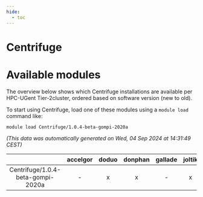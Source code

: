 ```yaml
---
hide:
  - toc
---
```


Centrifuge
==========

# Available modules


The overview below shows which Centrifuge installations are available per HPC-UGent Tier-2cluster, ordered based on software version (new to old).

To start using Centrifuge, load one of these modules using a `module load` command like:

```shell
module load Centrifuge/1.0.4-beta-gompi-2020a
```

*(This data was automatically generated on Wed, 04 Sep 2024 at 14:31:49 CEST)*  

| |accelgor|doduo|donphan|gallade|joltik|shinx|skitty|
| :---: | :---: | :---: | :---: | :---: | :---: | :---: | :---: |
|Centrifuge/1.0.4-beta-gompi-2020a|-|x|x|-|x|-|x|
